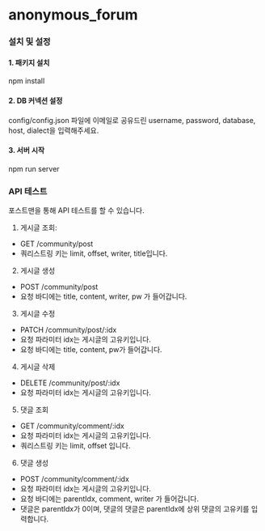# anonymous_forum

### 설치 및 설정

#### 1. 패키지 설치
npm install

#### 2. DB 커넥션 설정 
config/config.json 파일에 이메일로 공유드린 username, password, database, host, dialect을 입력해주세요.

#### 3. 서버 시작
npm run server

### API 테스트
포스트맨을 통해 API 테스트를 할 수 있습니다.

1. 게시글 조회: 
- GET /community/post
- 쿼리스트링 키는 limit, offset, writer, title입니다.

2. 게시글 생성
- POST /community/post
- 요청 바디에는 title, content, writer, pw 가 들어갑니다.

3. 게시글 수정
- PATCH /community/post/:idx
- 요청 파라미터 idx는 게시글의 고유키입니다.
- 요청 바디에는 title, content, pw가 들어갑니다.

4. 게시글 삭제
- DELETE /community/post/:idx
- 요청 파라미터 idx는 게시글의 고유키입니다.

5. 댓글 조회
- GET /community/comment/:idx
- 요청 파라미터 idx는 게시글의 고유키입니다.
- 쿼리스트링 키는 limit, offset 입니다.

6. 댓글 생성
- POST /community/comment/:idx
- 요청 파라미터 idx는 게시글의 고유키입니다.
- 요청 바디에는 parentIdx, comment, writer 가 들어갑니다.
- 댓글은 parentIdx가 0이며, 댓글의 댓글은 parentIdx에 상위 댓글의 고유키를 입력합니다.

